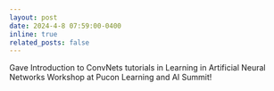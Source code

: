 ```yaml
---
layout: post
date: 2024-4-8 07:59:00-0400
inline: true
related_posts: false
---
```


Gave Introduction to ConvNets tutorials in Learning in Artificial Neural Networks Workshop at Pucon Learning and AI Summit!
